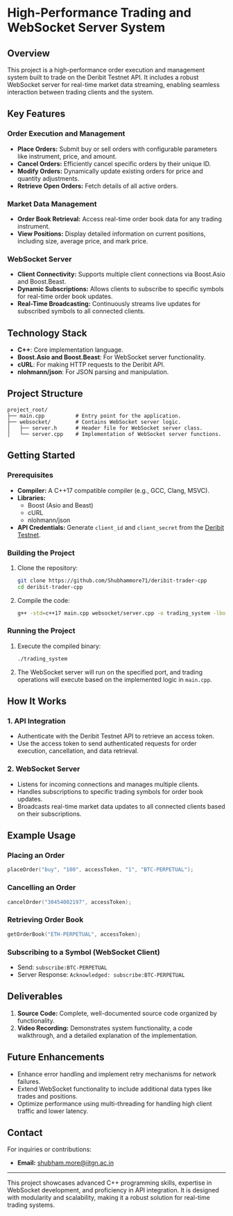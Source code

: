 # High-Performance Trading and WebSocket Server System

## Overview
This project is a high-performance order execution and management system built to trade on the Deribit Testnet API. It includes a robust WebSocket server for real-time market data streaming, enabling seamless interaction between trading clients and the system.

## Key Features

### **Order Execution and Management**
- **Place Orders:** Submit buy or sell orders with configurable parameters like instrument, price, and amount.
- **Cancel Orders:** Efficiently cancel specific orders by their unique ID.
- **Modify Orders:** Dynamically update existing orders for price and quantity adjustments.
- **Retrieve Open Orders:** Fetch details of all active orders.

### **Market Data Management**
- **Order Book Retrieval:** Access real-time order book data for any trading instrument.
- **View Positions:** Display detailed information on current positions, including size, average price, and mark price.

### **WebSocket Server**
- **Client Connectivity:** Supports multiple client connections via Boost.Asio and Boost.Beast.
- **Dynamic Subscriptions:** Allows clients to subscribe to specific symbols for real-time order book updates.
- **Real-Time Broadcasting:** Continuously streams live updates for subscribed symbols to all connected clients.

## Technology Stack
- **C++**: Core implementation language.
- **Boost.Asio and Boost.Beast**: For WebSocket server functionality.
- **cURL**: For making HTTP requests to the Deribit API.
- **nlohmann/json**: For JSON parsing and manipulation.

## Project Structure
```
project_root/
├── main.cpp          # Entry point for the application.
├── websocket/        # Contains WebSocket server logic.
│   ├── server.h      # Header file for WebSocket server class.
│   └── server.cpp    # Implementation of WebSocket server functions.
```

## Getting Started

### Prerequisites
- **Compiler:** A C++17 compatible compiler (e.g., GCC, Clang, MSVC).
- **Libraries:**
  - Boost (Asio and Beast)
  - cURL
  - nlohmann/json
- **API Credentials:** Generate `client_id` and `client_secret` from the [Deribit Testnet](https://test.deribit.com/).

### Building the Project
1. Clone the repository:
   ```bash
   git clone https://github.com/Shubhammore71/deribit-trader-cpp
   cd deribit-trader-cpp
   ```
2. Compile the code:
   ```bash
   g++ -std=c++17 main.cpp websocket/server.cpp -o trading_system -lboost_system -lssl -lcrypto -lcurl
   ```

### Running the Project
1. Execute the compiled binary:
   ```bash
   ./trading_system
   ```
2. The WebSocket server will run on the specified port, and trading operations will execute based on the implemented logic in `main.cpp`.

## How It Works

### **1. API Integration**
- Authenticate with the Deribit Testnet API to retrieve an access token.
- Use the access token to send authenticated requests for order execution, cancellation, and data retrieval.

### **2. WebSocket Server**
- Listens for incoming connections and manages multiple clients.
- Handles subscriptions to specific trading symbols for order book updates.
- Broadcasts real-time market data updates to all connected clients based on their subscriptions.

## Example Usage

### Placing an Order
```cpp
placeOrder("buy", "100", accessToken, "1", "BTC-PERPETUAL");
```

### Cancelling an Order
```cpp
cancelOrder("30454002197", accessToken);
```

### Retrieving Order Book
```cpp
getOrderBook("ETH-PERPETUAL", accessToken);
```

### Subscribing to a Symbol (WebSocket Client)
- Send: `subscribe:BTC-PERPETUAL`
- Server Response: `Acknowledged: subscribe:BTC-PERPETUAL`

## Deliverables
1. **Source Code:** Complete, well-documented source code organized by functionality.
2. **Video Recording:** Demonstrates system functionality, a code walkthrough, and a detailed explanation of the implementation.

## Future Enhancements
- Enhance error handling and implement retry mechanisms for network failures.
- Extend WebSocket functionality to include additional data types like trades and positions.
- Optimize performance using multi-threading for handling high client traffic and lower latency.

## Contact
For inquiries or contributions:
- **Email:** [shubham.more@iitgn.ac.in](mailto:shubham.more@iitgn.ac.in)

---
This project showcases advanced C++ programming skills, expertise in WebSocket development, and proficiency in API integration. It is designed with modularity and scalability, making it a robust solution for real-time trading systems.

